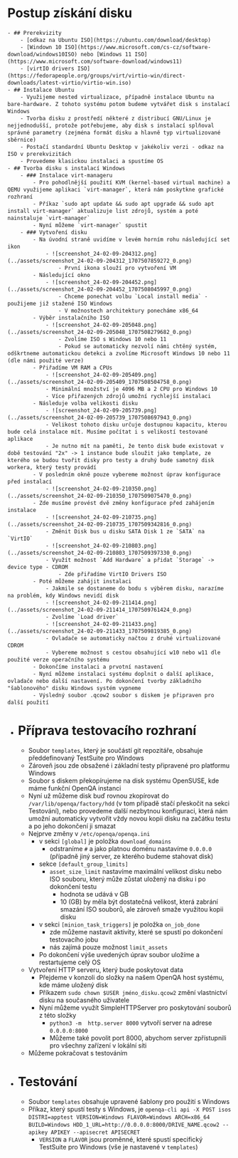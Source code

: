 # Postup získání disku
	- ## Prerekvizity
		- [odkaz na Ubuntu ISO](https://ubuntu.com/download/desktop)
		- [Windown 10 ISO](https://www.microsoft.com/cs-cz/software-download/windows10ISO) nebo [Windows 11 ISO](https://www.microsoft.com/software-download/windows11)
		- [virtIO drivers ISO](https://fedorapeople.org/groups/virt/virtio-win/direct-downloads/latest-virtio/virtio-win.iso)
	- ## Instalace Ubuntu
		- Využijeme nested virtualizace, případně instalace Ubuntu na bare-hardware. Z tohoto systému potom budeme vytvářet disk s instalací Windows
		- Tvorba disku z prostředí některé z distribucí GNU/Linux je nejjednodušší, protože potřebujeme, aby disk s instalací splňoval správné parametry (zejména formát disku a hlavně typ virtualizované sběrnice)
		- Postačí standardní Ubuntu Desktop v jakékoliv verzi - odkaz na ISO v prerekvizitách
		- Provedeme klasickou instalaci a spustíme OS
	- ## Tvorba disku s instalací Windows
		- ### Instalace virt-manageru
			- Pro pohodlnější použití KVM (kernel-based virtual machine) a QEMU využijeme aplikaci `virt-manager`, která nám poskytkne grafické rozhraní
			- Příkaz `sudo apt update && sudo apt upgrade && sudo apt install virt-manager` aktualizuje list zdrojů, systém a poté nainstaluje `virt-manager`
			- Nyní můžeme `virt-manager` spustit
		- ### Vytvoření disku
			- Na úvodní straně uvidíme v levém horním rohu následující set ikon
				- ![screenshot_24-02-09-204312.png](../assets/screenshot_24-02-09-204312_1707507859272_0.png)
					- První ikona slouží pro vytvoření VM
			- Následující okno
				- ![screenshot_24-02-09-204452.png](../assets/screenshot_24-02-09-204452_1707508045997_0.png)
					- Chceme ponechat volbu `Local install media` - použijeme již stažené ISO Windows
					- V možnostech architektury ponecháme x86_64
			- Výběr instalačního ISO
				- ![screenshot_24-02-09-205048.png](../assets/screenshot_24-02-09-205048_1707508279682_0.png)
					- Zvolíme ISO s Windows 10 nebo 11
					- Pokud se automaticky nezvolí námi chtěný systém, odškrtneme automatickou detekci a zvolíme Microsoft Windows 10 nebo 11 (dle námi použité verze)
			- Přiřadíme VM RAM a CPUs
				- ![screenshot_24-02-09-205409.png](../assets/screenshot_24-02-09-205409_1707508504758_0.png)
				- Minimální množství je 4096 MB a 2 CPU pro Windows 10
				- Více přiřazených zdrojů umožní rychlejší instalaci
			- Následuje volba velikosti disku
				- ![screenshot_24-02-09-205739.png](../assets/screenshot_24-02-09-205739_1707508697943_0.png)
				- Velikost tohoto disku určuje dostupnou kapacitu, kterou bude celá instalace mít. Musíme počítat i s velikostí testované aplikace
				- Je nutno mít na paměti, že tento disk bude existovat v době testování "2x" -> 1 instance bude sloužit jako template, ze kterého se budou tvořit disky pro testy a druhý bude samotný disk workera, který testy provádí
			- V posledním okně pouze vybereme možnost úprav konfigurace před instalací
				- ![screenshot_24-02-09-210350.png](../assets/screenshot_24-02-09-210350_1707509075470_0.png)
			- Zde musíme provést dvě změny konfigurace před zahájením instalace
				- ![screenshot_24-02-09-210735.png](../assets/screenshot_24-02-09-210735_1707509342816_0.png)
				- Změnit Disk bus u disku SATA Disk 1 ze `SATA` na `VirtIO`
				- ![screenshot_24-02-09-210803.png](../assets/screenshot_24-02-09-210803_1707509397330_0.png)
				- Využít možnost `Add Hardware` a přidat `Storage` -> device type - CDROM
					- Zde přiřadíme VirtIO Drivers ISO
			- Poté můžeme zahájit instalaci
				- Jakmile se dostaneme do bodu s výběrem disku, narazíme na problém, kdy Windows nevidí disk
				- ![screenshot_24-02-09-211414.png](../assets/screenshot_24-02-09-211414_1707509761424_0.png)
				- Zvolíme `Load driver`
				- ![screenshot_24-02-09-211433.png](../assets/screenshot_24-02-09-211433_1707509819385_0.png)
				- Ovladače se automaticky načtou z druhé virtualizované CDROM
				- Vybereme možnost s cestou obsahující w10 nebo w11 dle použité verze operačního systému
			- Dokončíme instalaci a prvotní nastavení
			- Nyní můžeme instalaci systému doplnit o další aplikace, ovladače nebo další nastavení. Po dokončení tvorby základního "šablonového" disku Windows systém vypneme
			- Výsledný soubor .qcow2 soubor s diskem je připraven pro další použití
- # Příprava testovacího rozhraní
	- Soubor `templates`, který je součástí git repozitáře, obsahuje předdefinovaný TestSuite pro Windows
	- Zároveň jsou zde obsažené i základní testy připravené pro platformu Windows
	- Soubor s diskem překopírujeme na disk systému OpenSUSE, kde máme funkční OpenQA instanci
	- Nyní už můžeme disk buď rovnou zkopírovat do `/var/lib/openqa/factory/hdd` (v tom případě stačí přeskočit na sekci Testování), nebo provedeme další nezbytnou konfiguraci, která nám umožní automaticky vytvořit vždy novou kopii disku na začátku testu a po jeho dokončení ji smazat
	- Nejprve změny v `/etc/openqa/openqa.ini`
		- v sekci `[global]` je položka `download_domains`
			- odstraníme `#` a jako platnou doménu nastavíme `0.0.0.0` (případně jiný server, ze kterého budeme stahovat disk)
		- sekce `[default_group_limits]`
			- `asset_size_limit` nastavíme maximální velikost disku nebo ISO souboru, který může zůstat uložený na disku i po dokončení testu
				- hodnota se udává v GB
				- 10 (GB) by měla být dostatečná velikost, která zabrání smazání ISO souborů, ale zároveň smaže využitou kopii disku
		- v sekci `[minion_task_triggers]` je položka `on_job_done`
			- zde můžeme nastavit aktivity, které se spustí po dokončení testovacího jobu
			- nás zajímá pouze možnost `limit_assets`
		- Po dokončení výše uvedených úprav soubor uložíme a restartujeme celý OS
	- Vytvoření HTTP serveru, který bude poskytovat data
		- Přejdeme v konzoli do složky na našem OpenQA host systému, kde máme uložený disk
		- Příkazem `sudo chown $USER jméno_disku.qcow2` změní vlastnictví disku na současného uživatele
		- Nyní můžeme využít SimpleHTTPServer pro poskytování souborů z této složky
			- `python3 -m  http.server 8000` vytvoří server na adrese `0.0.0.0:8000`
			- Můžeme také povolit port 8000, abychom server zpřístupnili pro všechny zařízení v lokální síti
	- Můžeme pokračovat s testováním
- # Testování
	- Soubor `templates` obsahuje upravené šablony pro použití s Windows
	- Příkaz, který spustí testy s Windows, je `openqa-cli api -X POST isos DISTRI=apptest VERSION=Windows FLAVOR=Windows ARCH=x86_64 BUILD=Windows HDD_1_URL=http://0.0.0.0:8000/DRIVE_NAME.qcow2 --apikey APIKEY --apisecret APISECRET`
		- `VERSION` a `FLAVOR` jsou proměnné, které spustí specifický TestSuite pro Windows (vše je nastavené v `templates`)